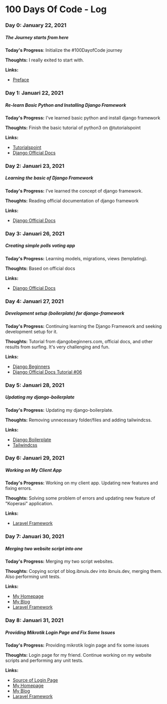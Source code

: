 # 100 Days Of Code - Log

### Day 0: January 22, 2021
##### The Journey starts from here

**Today's Progress**: Initialize the #100DayofCode journey

**Thoughts:** I really exited to start with.

**Links:**
- [Preface](https://www.freecodecamp.org/news/the-crazy-history-of-the-100daysofcode-challenge-and-why-you-should-try-it-for-2018-6c89a76e298d/)


### Day 1: Januari 22, 2021
##### Re-learn Basic Python and Installing Django Framework

**Today's Progress:** I've learned basic python and install django framework

**Thoughts:** Finish the basic tutorial of python3 on @tutorialspoint

**Links:**
- [Tutorialspoint](https://tutorialspoint.com/python3/index.htm)
- [Django Official Docs](https://docs.djangoproject.com/)


### Day 2: Januari 23, 2021
##### Learning the basic of Django Framework

**Today's Progress:** I've learned the concept of django framework.

**Thoughts:** Reading official documentation of django framework

**Links:**
- [Django Official Docs](https://docs.djangoproject.com/)


### Day 3: Januari 26, 2021
##### Creating simple polls voting app

**Today's Progress:** Learning models, migrations, views (templating).

**Thoughts:** Based on official docs

**Links:**
- [Django Official Docs](https://docs.djangoproject.com/)


### Day 4: Januari 27, 2021
##### Development setup (boilerplate) for django-framework

**Today's Progress:** Continuing learning the Django Framework and seeking development setup for it.

**Thoughts:** Tutorial from djangobeginners.com, official docs, and other results from surfing. It's very challenging and fun.

**Links:**
- [Django Beginners](https://djangoforbeginners.com/)
- [Django Official Docs Tutorial #06](https://docs.djangoproject.com/en/3.1/intro/tutorial06)


### Day 5: Januari 28, 2021
##### Updating my django-boilerplate

**Today's Progress:** Updating my django-boilerplate.

**Thoughts:** Removing unnecessary folder/files and adding tailwindcss.

**Links:**
- [Django Boilerplate](https://github.com/ibnuhalimm/django-boilerplate)
- [Tailwindcss](https://tailwindcss.com)


### Day 6: Januari 29, 2021
##### Working on My Client App

**Today's Progress:** Working on my client app. Updating new features and fixing errors.

**Thoughts:** Solving some problem of errors and updating new feature of "Koperasi" application.

**Links:**
- [Laravel Framework](https://laravel.com)


### Day 7: Januari 30, 2021
##### Merging two website script into one

**Today's Progress:** Merging my two script websites.

**Thoughts:** Copying script of blog.ibnuis.dev into ibnuis.dev, merging them. Also performing unit tests.

**Links:**
- [My Homepage](https://ibnuis.dev)
- [My Blog](https://blog.ibnuis.dev)
- [Laravel Framework](https://laravel.com)


### Day 8: Januari 31, 2021
##### Providing Mikrotik Login Page and Fix Some Issues

**Today's Progress:** Providing mikrotik login page and fix some issues

**Thoughts:** Login page for my friend. Continue working on my website scripts and performing any unit tests.

**Links:**
- [Source of Login Page](https://github.com/ibnuhalimm/login-page-mikrotik)
- [My Homepage](https://ibnuis.dev)
- [My Blog](https://blog.ibnuis.dev)
- [Laravel Framework](https://laravel.com)
